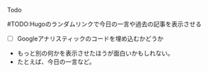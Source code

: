 Todo

#TODO:Hugoのランダムリンクで今日の一言や過去の記事を表示させる
* [ ] Googleアナリスティックのコードを埋め込むかどうか
* もっと別の何かを表示させたほうが面白いかもしれない。
* たとえば、今日の一言など。

